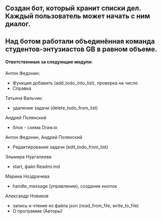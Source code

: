 ## Создан бот, который хранит списки дел. Каждый пользователь может начать с ним диалог.
## Над ботом работали объединённая команда студентов-энтузиастов GB в равном объеме.

#### Ответственные за следующие модули:

 Антон Федонин:
 * Функция добавить (add_todo_into_list), проверка на число
 * Справка

Татьяна Вальчик:
* удаление задачи (delete_todo_from_list)

Андрей Полянский
* блок - схема Draw.io

Антон Федонин, Андрей Полянский
* Редактирование задачи (edit_todo_from_list)

Эльмира Нургалеева
* start, файл Readmi.md

Марина Ноздрачева
* handle_message (управление), создание кнопок

Александр Новиков
* запись и чтение из файла json (read_from_file, write_to_file)
* О программе (Авторы)
